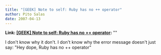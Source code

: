 ```yaml
---
title: "[GEEK] Note to self: Ruby has no ++ operator"
author: Pito Salas
date: 2007-04-13
---
```


**Link: [[GEEK] Note to self: Ruby has no ++ operator](None):** ""



I don't know why it don't. I don't know why the error message doesn't just
say: "Hey dope, Ruby has no ++ operator"


